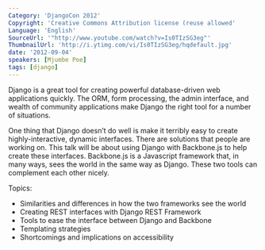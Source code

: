 ```yaml
---
Category: 'DjangoCon 2012'
Copyright: 'Creative Commons Attribution license (reuse allowed'
Language: 'English'
SourceUrl: '"http://www.youtube.com/watch?v=Is0TIzSG3eg"'
ThumbnailUrl: 'http://i.ytimg.com/vi/Is0TIzSG3eg/hqdefault.jpg'
date: '2012-09-04'
speakers: [Mjumbe Poe]
tags: [django]
---
```

Django is a great tool for creating powerful database-driven web applications
quickly. The ORM, form processing, the admin interface, and wealth of
community applications make Django the right tool for a number of situations.

One thing that Django doesn’t do well is make it terribly easy to create
highly-interactive, dynamic interfaces. There are solutions that people are
working on. This talk will be about using Django with Backbone.js to help
create these interfaces. Backbone.js is a Javascript framework that, in many
ways, sees the world in the same way as Django. These two tools can complement
each other nicely.

Topics:

  * Similarities and differences in how the two frameworks see the world
  * Creating REST interfaces with Django REST Framework
  * Tools to ease the interface between Django and Backbone
  * Templating strategies
  * Shortcomings and implications on accessibility

